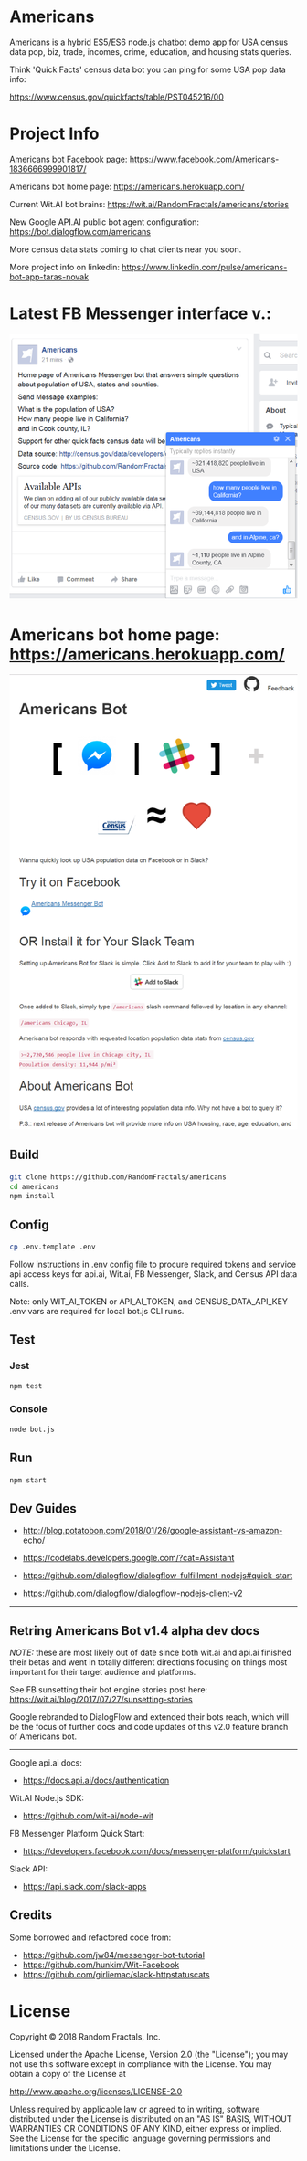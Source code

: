 # Americans

Americans is a hybrid ES5/ES6 node.js chatbot demo app for
USA census data pop, biz, trade, incomes, crime, education, and housing stats queries.

Think 'Quick Facts' census data bot you can ping for some USA pop data info:

https://www.census.gov/quickfacts/table/PST045216/00

# Project Info

Americans bot Facebook page: https://www.facebook.com/Americans-1836666999901817/

Americans bot home page: https://americans.herokuapp.com/

Current Wit.AI bot brains: https://wit.ai/RandomFractals/americans/stories

New Google API.AI public bot agent configuration: https://bot.dialogflow.com/americans

More census data stats coming to chat clients near you soon.

More project info on linkedin: https://www.linkedin.com/pulse/americans-bot-app-taras-novak

# Latest FB Messenger interface v.: 

![Alt text](https://github.com/RandomFractals/americans/blob/master/screens/AmericansBotMVP.png?raw=true 
 "latest") 

# Americans bot home page: https://americans.herokuapp.com/

![Alt text](https://github.com/RandomFractals/americans/blob/master/screens/AmericansBotHomePageTake3.png
 "Americans Bot home page dev in progress...") 

## Build

```bash
git clone https://github.com/RandomFractals/americans
cd americans
npm install
```

## Config
```bash
cp .env.template .env
```
Follow instructions in .env config file to procure required tokens 
and service api access keys for api.ai, Wit.ai, FB Messenger, Slack, and Census API data calls.

Note: only WIT_AI_TOKEN or API_AI_TOKEN, and CENSUS_DATA_API_KEY .env vars are required for local bot.js CLI runs.

## Test
### Jest
```bash
npm test 
```

### Console
```bash
node bot.js
``` 

## Run
```bash
npm start 
```

## Dev Guides

* http://blog.potatobon.com/2018/01/26/google-assistant-vs-amazon-echo/

* https://codelabs.developers.google.com/?cat=Assistant

* https://github.com/dialogflow/dialogflow-fulfillment-nodejs#quick-start

* https://github.com/dialogflow/dialogflow-nodejs-client-v2

--------------------------------------------------------------------------

## Retring Americans Bot v1.4 alpha dev docs 

*NOTE:* these are most likely out of date since both wit.ai and api.ai finished their betas
and went in totally different directions focusing on things most important for their target audience
and platforms.

See FB sunsetting their bot engine stories post here: https://wit.ai/blog/2017/07/27/sunsetting-stories

Google rebranded to DialogFlow and extended their bots reach, 
which will be the focus of further docs and code updates of this v2.0 feature branch of Americans bot.

----------------------------------------------------------------------------

Google api.ai docs:

* https://docs.api.ai/docs/authentication

Wit.AI Node.js SDK:

* https://github.com/wit-ai/node-wit

FB Messenger Platform Quick Start:

* https://developers.facebook.com/docs/messenger-platform/quickstart

Slack API:

* https://api.slack.com/slack-apps

## Credits
Some borrowed and refactored code from:

* https://github.com/jw84/messenger-bot-tutorial
* https://github.com/hunkim/Wit-Facebook
* https://github.com/girliemac/slack-httpstatuscats


# License

Copyright © 2018 Random Fractals, Inc.

Licensed under the Apache License, Version 2.0 (the "License");
you may not use this software except in compliance with the License.
You may obtain a copy of the License at

http://www.apache.org/licenses/LICENSE-2.0

Unless required by applicable law or agreed to in writing, software
distributed under the License is distributed on an "AS IS" BASIS,
WITHOUT WARRANTIES OR CONDITIONS OF ANY KIND, either express or implied.
See the License for the specific language governing permissions and
limitations under the License.
